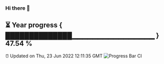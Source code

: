 ### Hi there 👋
⏳ Year progress { ██████████████▁▁▁▁▁▁▁▁▁▁▁▁▁▁▁▁ } 47.54 %
---
⏰ Updated on Thu, 23 Jun 2022 12:11:35 GMT
![Progress Bar CI](https://github.com/Moyi321/Moyi321/workflows/Progress%20Bar%20CI/badge.svg)

